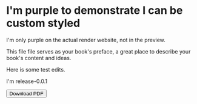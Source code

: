 # I'm purple to demonstrate I can be custom styled

I'm only purple on the actual render website, not in the preview.

This file file serves as your book's preface, a great place to describe your book's content and ideas.

Here is some test edits.

I'm release-0.0.1

<button id="download-pdf">Download PDF</button>

<script   src="https://code.jquery.com/jquery-1.12.4.min.js"   integrity="sha256-ZosEbRLbNQzLpnKIkEdrPv7lOy9C27hHQ+Xp8a4MxAQ="   crossorigin="anonymous"></script>

<script>
$('#download-pdf').click(function(){
  var selected = $('.versions-select option:selected');
  var version = 'master';
  // var versionText;
  if (selected.length) {
    version = selected.text();
    // versionText = selected.versionText();
  }
  window.location.href = 'https://www.gitbook.com/download/pdf/book/sibyl229/testing/v/' + version;
  console.log(version);
});
</script>
